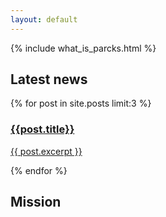 ```yaml
---
layout: default
---
```


{% include what_is_parcks.html %}

<h2>Latest news</h2>
<div class="latest-news">
{% for post in site.posts limit:3 %}
<a href="{{ post.url }}">
	<div class="news">
		<h3>{{post.title}}</h3>
		<p>{{ post.excerpt }}</p>
	</div>
</a>
{% endfor %}
</div>

## Mission
